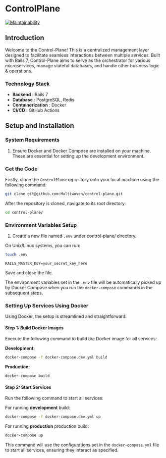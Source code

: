# ControlPlane

[![Maintainability](https://api.codeclimate.com/v1/badges/5d2521efe20af922cdda/maintainability)](https://codeclimate.com/repos/6533b99263f9fc1066cba954/maintainability)

## Introduction

Welcome to the Control-Plane! This is a centralized management layer designed to facilitate seamless interactions between multiple services. Built with Rails 7, Control-Plane aims to serve as the orchestrator for various microservices, manage stateful databases, and handle other business logic & operations.

### Technology Stack 
- **Backend** : Rails 7 
- **Database** : PostgreSQL, Redis 
- **Containerization** : Docker 
- **CI/CD** : GitHub Actions

## Setup and Installation

### System Requirements
1. Ensure Docker and Docker Compose are installed on your machine. These are essential for setting up the development environment.

### Get the Code

Firstly, clone the `ControlPlane` repository onto your local machine using the following command:

```bash
git clone git@github.com:Multiwoven/control-plane.git
```

After the repository is cloned, navigate to its root directory:

```bash
cd control-plane/
```

### Environment Variables Setup 
 
1. Create a new file named `.env` under control-plane/ directory.

On Unix/Linux systems, you can run:

```bash
touch .env
```

```env
RAILS_MASTER_KEY=your_secret_key_here
```

Save and close the file.

The environment variables set in the `.env` file will be automatically picked up by Docker Compose when you run the `docker-compose` commands in the subsequent steps.

### Setting Up Services Using Docker

Using Docker, the setup is streamlined and straightforward:

#### Step 1: Build Docker Images

Execute the following command to build the Docker image for all services:

**Development:**
```bash
docker-compose -f docker-compose.dev.yml build
```

**Production:**
```bash
docker-compose build
```

#### Step 2: Start Services

Run the following command to start all services:

For running **development** build:
```bash
docker-compose -f docker-compose.dev.yml up
```

For running **production** production build:
```bash
docker-compose up
```

This command will use the configurations set in the `docker-compose.yml` file to start all services, ensuring they interact as specified.